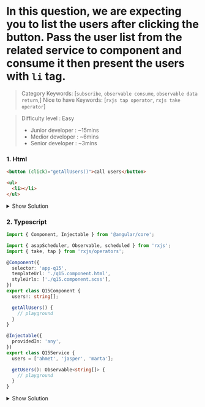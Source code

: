  
# In this question, we are expecting you to list the users after clicking the button. Pass the user list from the related service to component and consume it then present the users with `li` tag.

>Category Keywords: [`subscribe`, `observable consume`, `observable data return`,]
>Nice to have Keywords: [`rxjs tap operator`, `rxjs take operator`]

>Difficulty level : Easy 
> - Junior developer : ~15mins 
> - Medior developer : ~6mins 
> - Senior developer : ~3mins

### 1. Html

```html
<button (click)="getAllUsers()">call users</button>

<ul>
  <li></li>
</ul>
```

<details>
<summary>Show Solution</summary>
<p>

```html
<button (click)="getAllUsers()">call users</button>

<ul>
  <li *ngFor="let user of users">{{user}}</li>
</ul>
```

</p>
</details>


### 2. Typescript

```typescript
import { Component, Injectable } from '@angular/core';

import { asapScheduler, Observable, scheduled } from 'rxjs';
import { take, tap } from 'rxjs/operators';

@Component({
  selector: 'app-q15',
  templateUrl: './q15.component.html',
  styleUrls: ['./q15.component.scss'],
})
export class Q15Component {
  users!: string[];

  getAllUsers() {
    // playground
  }
}

@Injectable({
  providedIn: 'any',
})
export class Q15Service {
  users = ['ahmet', 'jasper', 'marta'];

  getUsers(): Observable<string[]> {
    // playground
  }
}
```

<details>
<summary>Show Solution</summary>
<p>

```typescript
import { Component, Injectable } from '@angular/core';

import { asapScheduler, Observable, scheduled } from 'rxjs';
import { take, tap } from 'rxjs/operators';

@Component({
  selector: 'app-q15',
  templateUrl: './q15.component.html',
  styleUrls: ['./q15.component.scss'],
})
export class Q15Component {
  users!: string[];

  constructor(private q15Service: Q15Service) {}

  getAllUsers() {
    this.q15Service
      .getUsers()
      .pipe(
        take(1),
        tap((users: string[]) => {
          this.users = users;
        })
      )
      .subscribe();
  }
}

@Injectable({
  providedIn: 'any',
})
export class Q15Service {
  users = ['ahmet', 'jasper', 'marta'];

  getUsers(): Observable<string[]> {
    return scheduled([this.users], asapScheduler);
  }
}
```

</p>
</details>
 